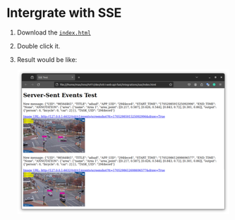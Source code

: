 # Intergrate with SSE
1. Download the [`index.html`](./index.html)
2. Double click it.
3. Result would be like:
    
    ![sse-results](./figures/sse-sample.png)
    